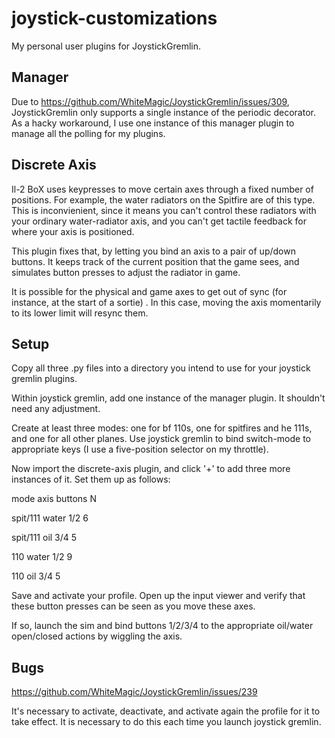 # joystick-customizations

My personal user plugins for JoystickGremlin.

## Manager

Due to https://github.com/WhiteMagic/JoystickGremlin/issues/309, JoystickGremlin
only supports a single instance of the periodic decorator. As a hacky
workaround, I use one instance of this manager plugin to manage all the polling
for my plugins. 

## Discrete Axis

Il-2 BoX uses keypresses to move certain axes through a fixed number of
positions. For example, the water radiators on the Spitfire are of this
type. This is inconvienient, since it means you can't control these radiators
with your ordinary water-radiator axis, and you can't get tactile feedback for
where your axis is positioned.

This plugin fixes that, by letting you bind an axis to a pair of up/down
buttons. It keeps track of the current position that the game sees, and
simulates button presses to adjust the radiator in game.

It is possible for the physical and game axes to get out of sync (for instance,
at the start of a sortie) . In this case, moving the axis momentarily to its
lower limit will resync them.

## Setup

Copy all three .py files into a directory you intend to use for your joystick
gremlin plugins.

Within joystick gremlin, add one instance of the manager plugin. It shouldn't
need any adjustment.

Create at least three modes: one for bf 110s, one for spitfires and he 111s, and
one for all other planes. Use joystick gremlin to bind switch-mode to
appropriate keys (I use a five-position selector on my throttle).

Now import the discrete-axis plugin, and click '+' to add three more instances
of it. Set them up as follows:

mode        axis     buttons     N

spit/111   water     1/2         6

spit/111   oil       3/4         5

110        water     1/2         9

110        oil       3/4         5

Save and activate your profile. Open up the input viewer and verify that these
button presses can be seen as you move these axes. 

If so, launch the sim and bind buttons 1/2/3/4 to the appropriate oil/water
open/closed actions by wiggling the axis.

## Bugs

https://github.com/WhiteMagic/JoystickGremlin/issues/239

It's necessary to activate, deactivate, and activate again the profile for it to
take effect.  It is necessary to do this each time you launch joystick gremlin.
